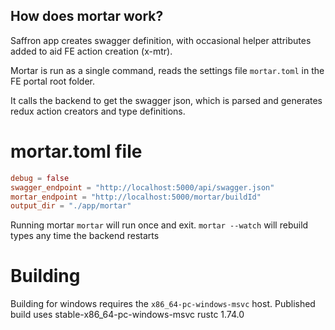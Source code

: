 ## How does mortar work?

Saffron app creates swagger definition, with occasional helper attributes added to aid FE action creation (x-mtr).

Mortar is run as a single command, reads the settings file `mortar.toml` in the FE portal root folder.

It calls the backend to get the swagger json, which is parsed and generates redux action creators and type definitions.

# mortar.toml file

```toml
debug = false
swagger_endpoint = "http://localhost:5000/api/swagger.json"
mortar_endpoint = "http://localhost:5000/mortar/buildId"
output_dir = "./app/mortar"
```

Running mortar
`mortar` will run once and exit.
`mortar --watch` will rebuild types any time the backend restarts

# Building

Building for windows requires the `x86_64-pc-windows-msvc` host. Published build uses stable-x86_64-pc-windows-msvc rustc 1.74.0
